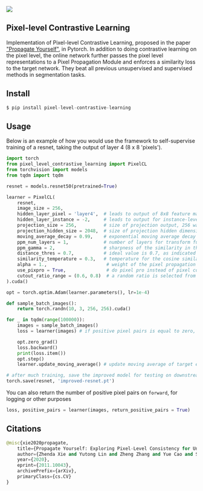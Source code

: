 <img src="./propagate.png"></img>

## Pixel-level Contrastive Learning

Implementation of Pixel-level Contrastive Learning, proposed in the paper <a href="https://arxiv.org/abs/2011.10043">"Propagate Yourself"</a>, in Pytorch. In addition to doing contrastive learning on the pixel level, the online network further passes the pixel level representations to a Pixel Propagation Module and enforces a similarity loss to the target network. They beat all previous unsupervised and supervised methods in segmentation tasks.

## Install

```py
$ pip install pixel-level-contrastive-learning
```

## Usage

Below is an example of how you would use the framework to self-supervise training of a resnet, taking the output of layer 4 (8 x 8 'pixels').


```py
import torch
from pixel_level_contrastive_learning import PixelCL
from torchvision import models
from tqdm import tqdm

resnet = models.resnet50(pretrained=True)

learner = PixelCL(
    resnet,
    image_size = 256,
    hidden_layer_pixel = 'layer4',  # leads to output of 8x8 feature map for pixel-level learning
    hidden_layer_instance = -2,     # leads to output for instance-level learning
    projection_size = 256,          # size of projection output, 256 was used in the paper
    projection_hidden_size = 2048,  # size of projection hidden dimension, paper used 2048
    moving_average_decay = 0.99,    # exponential moving average decay of target encoder
    ppm_num_layers = 1,             # number of layers for transform function in the pixel propagation module, 1 was optimal
    ppm_gamma = 2,                  # sharpness of the similarity in the pixel propagation module, already at optimal value of 2
    distance_thres = 0.7,           # ideal value is 0.7, as indicated in the paper, which makes the assumption of each feature map's pixel diagonal distance to be 1 (still unclear)
    similarity_temperature = 0.3,   # temperature for the cosine similarity for the pixel contrastive loss
    alpha = 1.,                      # weight of the pixel propagation loss (pixpro) vs pixel CL loss
    use_pixpro = True,               # do pixel pro instead of pixel contrast loss, defaults to pixpro, since it is the best one
    cutout_ratio_range = (0.6, 0.8)  # a random ratio is selected from this range for the random cutout
).cuda()

opt = torch.optim.Adam(learner.parameters(), lr=1e-4)

def sample_batch_images():
    return torch.randn(10, 3, 256, 256).cuda()

for _ in tqdm(range(100000)):
    images = sample_batch_images()
    loss = learner(images) # if positive pixel pairs is equal to zero, the loss is equal to the instance level loss

    opt.zero_grad()
    loss.backward()
    print(loss.item())
    opt.step()
    learner.update_moving_average() # update moving average of target encoder

# after much training, save the improved model for testing on downstream task
torch.save(resnet, 'improved-resnet.pt')
```

You can also return the number of positive pixel pairs on `forward`, for logging or other purposes

```py
loss, positive_pairs = learner(images, return_positive_pairs = True)
```
## Citations

```py
@misc{xie2020propagate,
    title={Propagate Yourself: Exploring Pixel-Level Consistency for Unsupervised Visual Representation Learning}, 
    author={Zhenda Xie and Yutong Lin and Zheng Zhang and Yue Cao and Stephen Lin and Han Hu},
    year={2020},
    eprint={2011.10043},
    archivePrefix={arXiv},
    primaryClass={cs.CV}
}
```
